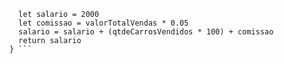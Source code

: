 ```function calculaSalario(qtdeCarrosVendidos, valorTotalVendas) {
  let salario = 2000
  let comissao = valorTotalVendas * 0.05
  salario = salario + (qtdeCarrosVendidos * 100) + comissao
  return salario
} ```